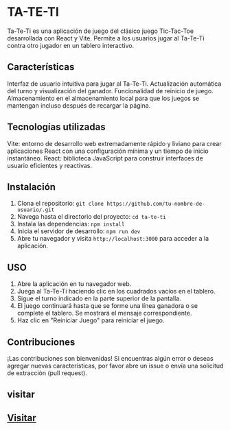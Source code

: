 # TA-TE-TI

Ta-Te-Ti es una aplicación de juego del clásico juego Tic-Tac-Toe desarrollada con React y Vite. Permite a los usuarios jugar al Ta-Te-Ti contra otro jugador en un tablero interactivo.

## Características

Interfaz de usuario intuitiva para jugar al Ta-Te-Ti.
Actualización automática del turno y visualización del ganador.
Funcionalidad de reinicio de juego.
Almacenamiento en el almacenamiento local para que los juegos se mantengan incluso después de recargar la página.

## Tecnologías utilizadas

Vite: entorno de desarrollo web extremadamente rápido y liviano para crear aplicaciones React con una configuración mínima y un tiempo de inicio instantáneo.
React: biblioteca JavaScript para construir interfaces de usuario eficientes y reactivas.


## Instalación

1. Clona el repositorio: `git clone https://github.com/tu-nombre-de-usuario/.git`
2. Navega hasta el directorio del proyecto: `cd ta-te-ti`
3. Instala las dependencias: `npm install`
4. Inicia el servidor de desarrollo: `npm run dev`
5. Abre tu navegador y visita `http://localhost:3000` para acceder a la aplicación.

## USO

1. Abre la aplicación en tu navegador web.
2. Juega al Ta-Te-Ti haciendo clic en los cuadrados vacíos en el tablero.
3. Sigue el turno indicado en la parte superior de la pantalla.
4. El juego continuará hasta que se forme una línea ganadora o se complete el tablero. Se     mostrará el mensaje correspondiente.
5. Haz clic en "Reiniciar Juego" para reiniciar el juego.

## Contribuciones

¡Las contribuciones son bienvenidas! Si encuentras algún error o deseas agregar nuevas características, por favor abre un issue o envía una solicitud de extracción (pull request).

## visitar
<h2>
  <a href="https://leoromero1.github.io/TaTeTi/">Visitar</a>
</h2>

